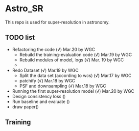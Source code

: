 # Astro_SR
This repo is used for super-resolution in astronomy.

## TODO list
- Refactoring the code (√) Mar.20 by WGC
  - Rebuild the training-evaluation code (√) Mar.19 by WGC
  - Rebuild modules of model, logs (√) Mar. 19 by WGC
  - 
- Redo Dataset (√)  Mar.19 by WGC 
  - Split the data set (according to wcs) (√) Mar.17 by WGC
  - patchify (√) Mar.18 by WGC
  - PSF and downsampling (√) Mar.18 by WGC
- Running the first super-resolution model (√) Mar.20 by WGC
- Design consistency loss ()
- Run baseline and evaluate ()
- draw paper()

## Training
